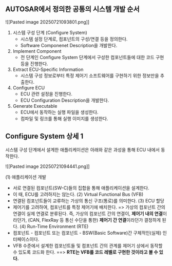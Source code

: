 
## AUTOSAR에서 정의한 공통의 시스템 개발 순서

![[Pasted image 20250721093801.png]]

1) 시스템 구성 단계 (Configure System)
    - 시스템 설정 단계로, 컴포넌트의 구성/연결 등을 정의한다.
    - Software Componenet Description을 개발한다.
2) Implement Component
    - 전 단계인 Configure System 단계에서 구성한 컴포넌트들에 대한 코드 구현 등을 진행한다.
3) Extract ECU-Specific Information
    - 시스템 구성 정보로부터 특정 제어기 소프트웨어를 구현하기 위한 정보만을 추출한다.
4) Configure ECU
    - ECU 관련 설정을 진행한다.
    - ECU Configuration Description을 개발한다.
5) Generate Executable
    - ECU에서 동작하는 실행 파일을 생성한다.
    - 컴파일 및 링크를 통해 실행 이미지를 생성한다.
## Configure System 상세 1

시스템 구성 단계에서 설계한 애플리케이션은 아래와 같은 과성을 통해 ECU 내에서 동작한다.

![[Pasted image 20250721094441.png]]

(1) 애플리케이션 개발
- 서로 연결된 컴포넌트(SW-C)들의 집합을 통해 애플리케이션을 설계한다.
- 이 때, ECU를 고려하지는 않는다.
(2) Virtual Functional Bus (VFB)
- 연결된 컴포넌트들이 교류하는 가상의 통신 구조(통로)를 의미한다.
(3) ECU 할당
- 제어기를 고려하여, 컴포넌트를 특정 제어기에 배치한다. => 가상의 컴포넌트 간의 연결이 실제 연결로 분류된다. 즉, 가상의 컴포넌트 간의 연결이, **제어기 내의 연결**이라던가, (CAN, FlexRay 등 통신 수단을 통한) **제어기 간 연결**이라던가 결정하게 된다.
(4) Run-Time Environment (RTE)
- 컴포넌트 - 컴포넌트 또는 컴포넌트 - BSW(Basic Software)간 구체적인(실제) 인터페이스이다.
- VFB 수준에서 설계한 컴포넌트들 및 컴포넌트 간의 관계를 제어기 상에서 동작할 수 있도록 코드화 한다. ==> **RTE는 VFB를 코드 레벨로 구현한 것이라고 볼 수 있다.**